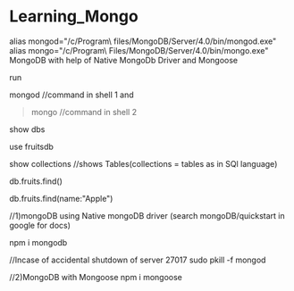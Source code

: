 # Learning_Mongo

alias mongod="/c/Program\ files/MongoDB/Server/4.0/bin/mongod.exe"
alias mongo="/c/Program\ Files/MongoDB/Server/4.0/bin/mongo.exe"
 MongoDB with help of Native MongoDb Driver and Mongoose
 
 run 
 >
 mongod 
 //command in shell 1 and
 
 
 > mongo 
//command in shell 2

show dbs

use fruitsdb

show collections
//shows Tables(collections = tables as in SQl language)

db.fruits.find()

db.fruits.find(name:"Apple")

//1)mongoDB using Native mongoDB driver (search mongoDB/quickstart in google for docs)

npm i mongodb

//Incase of accidental shutdown of server 27017
sudo pkill -f mongod

//2)MongoDB with Mongoose
npm i mongoose
